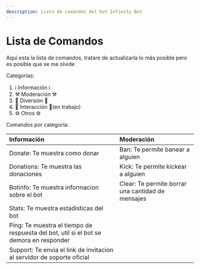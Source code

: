 ```yaml
---
description: Lista de comandos del bot Infinity Bot
---
```


# Lista de Comandos

Aqui esta la lista de comandos, tratare de actualizarla lo más posible pero es posible que se me olvide

Categorías:

1. ℹ Información ℹ
2. ⚒️ Moderación ⚒️
3. 🎉 Diversión 🎉
4. 💠 Interacción 💠\(en trabajo\)
5. ⚙️ Otros ⚙️

Comandos por categoría:

| Información | Moderación |
| :--- | :--- |
| Donate: Te muestra como donar | Ban: Te permite banear a alguien |
| Donations: Te muestra las donaciones | Kick: Te permite kickear a alguien |
| Botinfo: Te muestra informacion sobre el bot | Clear: Te permite borrar una cantidad de mensajes |
| Stats: Te muestra estadisticas del bot |  |
| Ping: Te muestra el tiempo de respuesta del bot, util si el bot se demora en responder |  |
| Support: Te envia el link de invitacion al servidor de soporte oficial |  |

